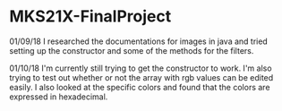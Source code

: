 # MKS21X-FinalProject

01/09/18
I researched the documentations for images in java and tried setting up the constructor and some of the methods for the filters.

01/10/18
I'm currently still trying to get the constructor to work. I'm also trying to test out whether or not the array with rgb values can be edited easily. I also looked at the specific colors and found that the colors are expressed in hexadecimal.
